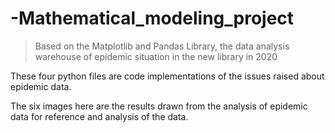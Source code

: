 # -Mathematical_modeling_project

>Based on the Matplotlib and Pandas Library, the data analysis warehouse of epidemic situation in the new library in 2020

These four python files are code implementations of the issues raised about epidemic data.

The six images here are the results drawn from the analysis of epidemic data for reference and analysis of the data.


